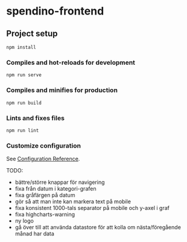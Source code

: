 # spendino-frontend

## Project setup
```
npm install
```

### Compiles and hot-reloads for development
```
npm run serve
```

### Compiles and minifies for production
```
npm run build
```

### Lints and fixes files
```
npm run lint
```

### Customize configuration
See [Configuration Reference](https://cli.vuejs.org/config/).

TODO:
- bättre/större knappar för navigering
- fixa från datum i kategori-grafen
- fixa gråfärgen på datum
- gör så att man inte kan markera text på mobile
- fixa konsistent 1000-tals separator på mobile och y-axel i graf
- fixa highcharts-warning
- ny logo
- gå över till att använda datastore för att kolla om nästa/föregående månad har data